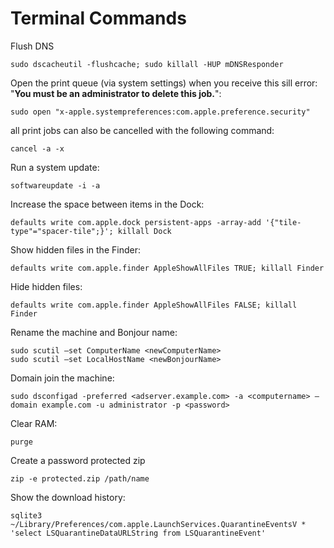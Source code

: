 # Terminal Commands

Flush DNS
```
sudo dscacheutil -flushcache; sudo killall -HUP mDNSResponder
```
Open the print queue (via system settings) when you receive this sill error: "<strong>You must be an administrator to delete this job.</strong>":
```
sudo open "x-apple.systempreferences:com.apple.preference.security"
```
all print jobs can also be cancelled with the following command:
```
cancel -a -x
```
Run a system update:
```
softwareupdate -i -a
```
Increase the space between items in the Dock:
```
defaults write com.apple.dock persistent-apps -array-add '{"tile-type"="spacer-tile";}'; killall Dock
```
Show hidden files in the Finder:
```
defaults write com.apple.finder AppleShowAllFiles TRUE; killall Finder
```
Hide hidden files:
```
defaults write com.apple.finder AppleShowAllFiles FALSE; killall Finder
```
Rename the machine and Bonjour name:
```
sudo scutil –set ComputerName <newComputerName>
sudo scutil –set LocalHostName <newBonjourName>
```
Domain join the machine:
```
sudo dsconfigad -preferred <adserver.example.com> -a <computername> –domain example.com -u administrator -p <password>
```
Clear RAM:
```
purge
```
Create a password protected zip
```
zip -e protected.zip /path/name
```
Show the download history:
```
sqlite3 ~/Library/Preferences/com.apple.LaunchServices.QuarantineEventsV * 'select LSQuarantineDataURLString from LSQuarantineEvent'
```
